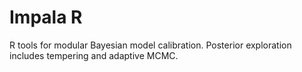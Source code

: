 # Impala R

R tools for modular Bayesian model calibration.  Posterior exploration includes tempering and adaptive MCMC.
